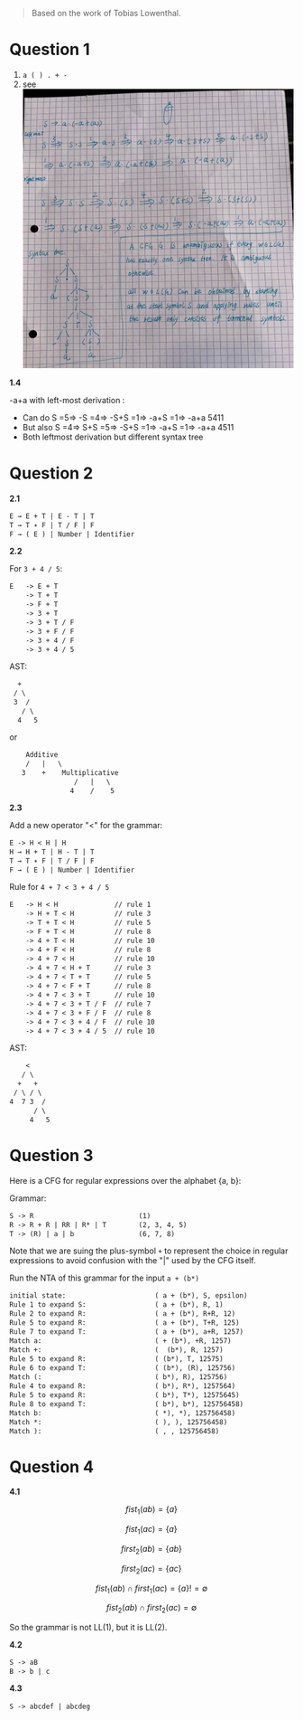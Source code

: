 > Based on the work of Tobias Lowenthal.

# Question 1

1. `a ( ) . + -`
2. see ![answer for question 1.2](TP2/1.png)

**1.4**

-a+a with left-most derivation :

- Can do S =5=> -S =4=> -S+S =1=> -a+S =1=> -a+a 5411
- But also S =4=> S+S =5=> -S+S =1=> -a+S =1=> -a+a 4511
- Both leftmost derivation but different syntax tree

# Question 2

**2.1**

```
E → E + T | E - T | T
T → T ∗ F | T / F | F
F → ( E ) | Number | Identifier
```

**2.2**

For `3 + 4 / 5`:

```
E   -> E + T
    -> T + T
    -> F + T
    -> 3 + T
    -> 3 + T / F
    -> 3 + F / F
    -> 3 + 4 / F
    -> 3 + 4 / 5
```

AST:

```
  +
 / \
 3  /
   / \
  4   5
```

or

```
    Additive
    /   |   \
   3    +    Multiplicative
                /   |   \
               4    /    5
```

**2.3**

Add a new operator "<" for the grammar:

```
E -> H < H | H
H → H + T | H - T | T
T → T ∗ F | T / F | F
F → ( E ) | Number | Identifier
```

Rule for `4 + 7 < 3 + 4 / 5`

```
E   -> H < H              // rule 1
    -> H + T < H          // rule 3
    -> T + T < H          // rule 5
    -> F + T < H          // rule 8
    -> 4 + T < H          // rule 10
    -> 4 + F < H          // rule 8
    -> 4 + 7 < H          // rule 10
    -> 4 + 7 < H + T      // rule 3
    -> 4 + 7 < T + T      // rule 5
    -> 4 + 7 < F + T      // rule 8
    -> 4 + 7 < 3 + T      // rule 10
    -> 4 + 7 < 3 + T / F  // rule 7
    -> 4 + 7 < 3 + F / F  // rule 8
    -> 4 + 7 < 3 + 4 / F  // rule 10
    -> 4 + 7 < 3 + 4 / 5  // rule 10
```

AST:

```
    <
   / \
  +   +
 / \ / \
4  7 3  /
      / \
     4   5
```

# Question 3

Here is a CFG for regular expressions over the alphabet {a, b}:

Grammar:

```
S -> R                          (1)
R -> R + R | RR | R* | T        (2, 3, 4, 5)
T -> (R) | a | b                (6, 7, 8)
```

Note that we are suing the plus-symbol `+` to represent the choice in regular expressions to
avoid confusion with the "|" used by the CFG itself.

Run the NTA of this grammar for the input `a + (b*)`

```
initial state:                      ( a + (b*), S, epsilon)
Rule 1 to expand S:                 ( a + (b*), R, 1)
Rule 2 to expand R:                 ( a + (b*), R+R, 12)
Rule 5 to expand R:                 ( a + (b*), T+R, 125)
Rule 7 to expand T:                 ( a + (b*), a+R, 1257)
Match a:                            ( + (b*), +R, 1257)
Match +:                            (  (b*), R, 1257)
Rule 5 to expand R:                 ( (b*), T, 12575)
Rule 6 to expand T:                 ( (b*), (R), 125756)
Match (:                            ( b*), R), 125756)
Rule 4 to expand R:                 ( b*), R*), 1257564)
Rule 5 to expand R:                 ( b*), T*), 12575645)
Rule 8 to expand T:                 ( b*), b*), 125756458)
Match b:                            ( *), *), 125756458)
Match *:                            ( ), ), 125756458)
Match ):                            ( , , 125756458)

```

# Question 4

**4.1**

$$fist_1(ab) = \{a\}$$

$$fist_1(ac) = \{a\}$$

$$first_2(ab) = \{ab\}$$

$$first_2(ac) = \{ac\}$$

$$fist_1(ab) \cap first_1(ac) = \{a\} != \emptyset$$

$$fist_2(ab) \cap first_2(ac) = \emptyset$$

So the grammar is not LL(1), but it is LL(2).

**4.2**

```
S -> aB
B -> b | c
```

**4.3**

`S -> abcdef | abcdeg`


